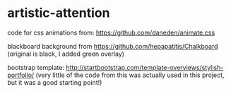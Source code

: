 # artistic-attention

code for css animations from: https://github.com/daneden/animate.css

blackboard background from https://github.com/hepapatitis/Chalkboard (original is black, I added green overlay)

bootstrap template: http://startbootstrap.com/template-overviews/stylish-portfolio/ (very little of the code from this was actually used in this project, but it was a good starting point!)